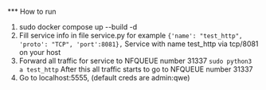 
*** How to run

1. sudo docker compose up --build -d
2. Fill service info in file service.py
for example
`{'name': "test_http", 'proto': "TCP", 'port':8081},`
Service with name test_http via tcp/8081 on your host
3. Forward all traffic for service to NFQUEUE number 31337
`sudo python3 a test_http`
After this all traffic starts to go to NFQUEUE number 31337
4. Go to localhost:5555, (default creds are admin:qwe)
